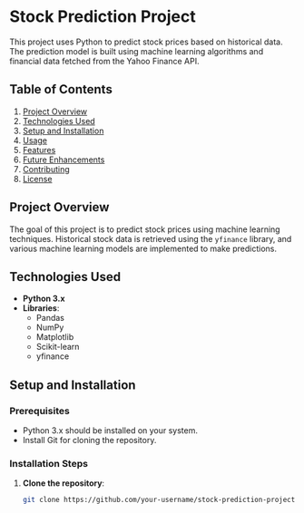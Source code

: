 # Stock Prediction Project

This project uses Python to predict stock prices based on historical data. The prediction model is built using machine learning algorithms and financial data fetched from the Yahoo Finance API.

## Table of Contents

1. [Project Overview](#project-overview)
2. [Technologies Used](#technologies-used)
3. [Setup and Installation](#setup-and-installation)
4. [Usage](#usage)
5. [Features](#features)
6. [Future Enhancements](#future-enhancements)
7. [Contributing](#contributing)
8. [License](#license)

## Project Overview

The goal of this project is to predict stock prices using machine learning techniques. Historical stock data is retrieved using the `yfinance` library, and various machine learning models are implemented to make predictions.

## Technologies Used

- **Python 3.x**
- **Libraries**:
  - Pandas
  - NumPy
  - Matplotlib
  - Scikit-learn
  - yfinance

## Setup and Installation

### Prerequisites

- Python 3.x should be installed on your system.
- Install Git for cloning the repository.

### Installation Steps

1. **Clone the repository**:
   ```bash
   git clone https://github.com/your-username/stock-prediction-project.git
